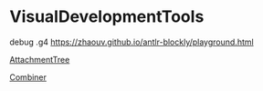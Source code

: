 # VisualDevelopmentTools

debug .g4 <https://zhaouv.github.io/antlr-blockly/playground.html>

[AttachmentTree](./AttachmentTree/demo.html)

[Combiner](./Combiner/demo.html)
